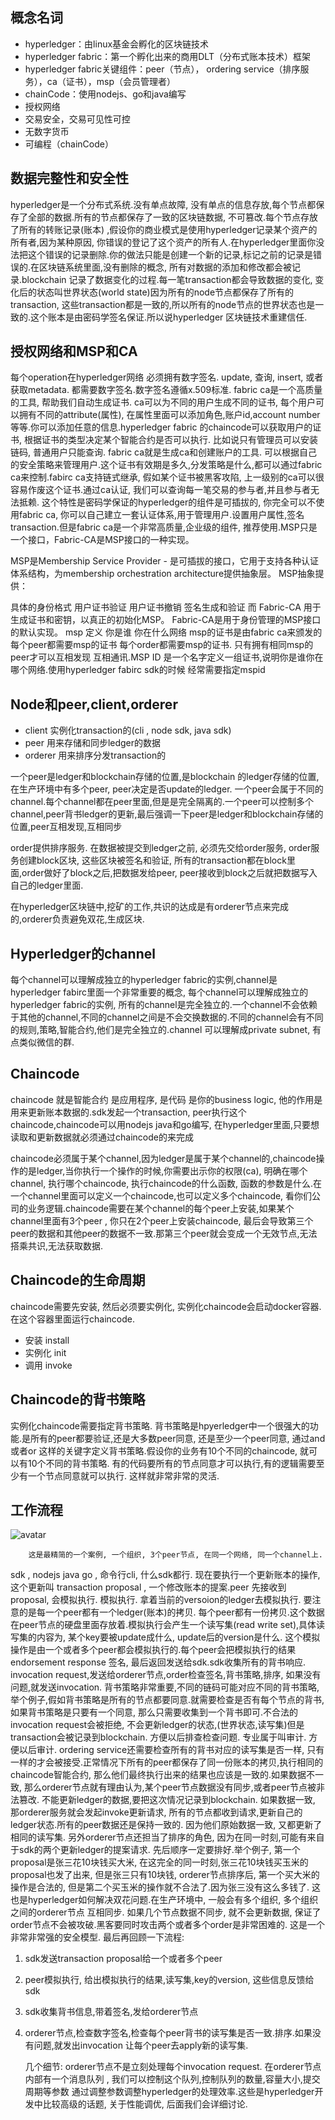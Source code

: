 ## 概念名词

- hyperledger：由linux基金会孵化的区块链技术
- hyperledger fabric：第一个孵化出来的商用DLT（分布式账本技术）框架
- hyperledger fabric关键组件：peer（节点）， ordering service（排序服务），ca（证书），msp（会员管理者）
- chainCode：使用nodejs、go和java编写
- 授权网络
- 交易安全，交易可见性可控
- 无数字货币
- 可编程（chainCode）

## 数据完整性和安全性

hyperledger是一个分布式系统.没有单点故障, 没有单点的信息存放,每个节点都保存了全部的数据.所有的节点都保存了一致的区块链数据, 不可篡改.每个节点存放了所有的转账记录(账本) ,假设你的商业模式是使用hyperledger记录某个资产的所有者,因为某种原因, 你错误的登记了这个资产的所有人.在hyperledger里面你没法把这个错误的记录删除.你的做法只能是创建一个新的记录,标记之前的记录是错误的.在区块链系统里面,没有删除的概念, 所有对数据的添加和修改都会被记录.blockchain 记录了数据变化的过程.每一笔transaction都会导致数据的变化, 变化后的状态叫世界状态(world state)因为所有的node节点都保存了所有的transaction, 这些transaction都是一致的,所以所有的node节点的世界状态也是一致的.这个账本是由密码学签名保证.所以说hyperledger 区块链技术重建信任. 

## 授权网络和MSP和CA

每个operation在hyperledger网络 必须拥有数字签名.  update, 查询, insert, 或者获取metadata. 都需要数字签名.数字签名遵循x.509标准.  fabric ca是一个高质量的工具, 帮助我们自动生成证书. ca可以为不同的用户生成不同的证书, 每个用户可以拥有不同的attribute(属性), 在属性里面可以添加角色,账户id,account number等等.你可以添加任意的信息.hyperledger fabric 的chaincode可以获取用户的证书, 根据证书的类型决定某个智能合约是否可以执行.  比如说只有管理员可以安装链码, 普通用户只能查询. fabric ca就是生成ca和创建账户的工具. 可以根据自己的安全策略来管理用户.这个证书有效期是多久,分发策略是什么,都可以通过fabric ca来控制.fabirc ca支持链式继承,   假如某个证书被黑客攻陷, 上一级别的ca可以很容易作废这个证书.通过ca认证, 我们可以查询每一笔交易的参与者,并且参与者无法抵赖. 这个特性是密码学保证的hyperledger的组件是可插拔的, 你完全可以不使用fabric ca, 你可以自己建立一套认证体系,用于管理用户.设置用户属性,签名transaction.但是fabric ca是一个非常高质量,企业级的组件, 推荐使用.MSP只是一个接口，Fabric-CA是MSP接口的一种实现。

MSP是Membership Service Provider - 是可插拔的接口，它用于支持各种认证体系结构，为membership orchestration architecture提供抽象层。 MSP抽象提供：

具体的身份格式
用户证书验证
用户证书撤销
签名生成和验证
而 Fabric-CA 用于生成证书和密钥，以真正的初始化MSP。 Fabric-CA是用于身份管理的MSP接口的默认实现。
msp 定义
你是谁
你在什么网络
msp的证书是由fabric ca来颁发的
每个peer都需要msp的证书
每个order都需要msp的证书.
只有拥有相同msp的 peer才可以互相发现 互相通讯.MSP ID 是一个名字定义一组证书,说明你是谁你在哪个网络.使用hyperledger fabirc sdk的时候 经常需要指定mspid 

## Node和peer,client,orderer

- client 实例化transaction的(cli , node sdk, java sdk)
- peer 用来存储和同步ledger的数据
- orderer 用来排序分发transaction的

一个peer是ledger和blockchain存储的位置,是blockchain 的ledger存储的位置, 在生产环境中有多个peer, peer决定是否update的ledger.  一个peer会属于不同的channel.每个channel都在peer里面,但是是完全隔离的.一个peer可以控制多个channel,peer背书ledger的更新,最后强调一下peer是ledger和blockchain存储的位置,peer互相发现,互相同步

order提供排序服务. 在数据被提交到ledger之前, 必须先交给order服务, order服务创建block区块, 这些区块被签名和验证, 所有的transaction都在block里面,order做好了block之后,把数据发给peer, peer接收到block之后就把数据写入自己的ledger里面.

在hyperledger区块链中,挖矿的工作,共识的达成是有orderer节点来完成的,orderer负责避免双花,生成区块.

## Hyperledger的channel

每个channel可以理解成独立的hyperledger fabric的实例,channel是hyperledger fabirc里面一个非常重要的概念, 每个channel可以理解成独立的hyperledger fabric的实例, 所有的channel是完全独立的.一个channel不会依赖于其他的channel,不同的channel之间是不会交换数据的.不同的channel会有不同的规则,策略,智能合约,他们是完全独立的.channel 可以理解成private subnet, 有点类似微信的群.

## Chaincode

chaincode 就是智能合约  是应用程序,  是代码  是你的business logic, 他的作用是用来更新账本数据的.sdk发起一个transaction,  peer执行这个chaincode,chaincode可以用nodejs java和go编写, 在hyperledger里面,只要想读取和更新数据就必须通过chaincode的来完成

chaincode必须属于某个channel,因为ledger是属于某个channel的,chaincode操作的是ledger,当你执行一个操作的时候,你需要出示你的权限(ca), 明确在哪个channel, 执行哪个chaincode, 执行chaincode的什么函数, 函数的参数是什么.在一个channel里面可以定义一个chaincode,也可以定义多个chaincode, 看你们公司的业务逻辑.chaincode需要在某个channel的每个peer上安装,如果某个channel里面有3个peer , 你只在2个peer上安装chaincode, 最后会导致第三个peer的数据和其他peer的数据不一致.那第三个peer就会变成一个无效节点,无法搭乘共识,无法获取数据.

## Chaincode的生命周期

chaincode需要先安装, 然后必须要实例化,  实例化chaincode会启动docker容器. 在这个容器里面运行chaincode.

- 安装 install
- 实例化 init
- 调用 invoke

## Chaincode的背书策略

实例化chaincode需要指定背书策略. 背书策略是hpyerledger中一个很强大的功能.是所有的peer都要验证,还是大多数peer同意, 还是至少一个peer同意,  通过and或者or 这样的关键字定义背书策略.假设你的业务有10个不同的chaincode, 就可以有10个不同的背书策略. 有的代码要所有的节点同意才可以执行,有的逻辑需要至少有一个节点同意就可以执行.  这样就非常非常的灵活. 

## 工作流程

![avatar](https://upload-images.jianshu.io/upload_images/13765375-3d700b5f77b0b0d1.jpg)

		这是最精简的一个案例, 一个组织, 3个peer节点, 在同一个网络, 同一个channel上.
sdk ,  nodejs java go , 命令行cli, 什么sdk都行. 
		现在要执行一个更新账本的操作, 这个更新叫 transaction proposal , 一个修改账本的提案.peer 先接收到 proposal, 会模拟执行. 模拟执行.  拿着当前的versoion的ledger去模拟执行. 要注意的是每一个peer都有一个ledger(账本)的拷贝. 每个peer都有一份拷贝.这个数据在peer节点的硬盘里面存放着.模拟执行会产生一个读写集(read write set),具体读写集的内容为, 某个key要被update成什么, update后的version是什么. 这个模拟操作是由一个或者多个peer都会模拟执行的.每个peer会把模拟执行的结果 endorsement response 签名, 最后返回发送给sdk.sdk收集所有的背书响应.  invocation request,发送给orderer节点,order检查签名,背书策略,排序, 如果没有问题,就发送invocation.
		背书策略非常重要,不同的链码可能对应不同的背书策略, 举个例子,假如背书策略是所有的节点都要同意.就需要检查是否有每个节点的背书, 如果背书策略是只要有一个同意, 那么只需要收集到一个背书即可.不合法的invocation request会被拒绝, 不会更新ledger的状态,(世界状态,读写集)但是transaction会被记录到blockchain.  方便以后排查检查问题. 专业属于叫审计. 方便以后审计.
		ordering service还需要检查所有的背书对应的读写集是否一样, 只有一样的才会被接受.正常情况下所有的peer都保存了同一份账本的拷贝,执行相同的chaincode智能合约, 那么他们最终执行出来的结果也应该是一致的.如果数据不一致, 那么orderer节点就有理由认为,某个peer节点数据没有同步,或者peer节点被非法篡改. 不能更新ledger的数据,要把这次情况记录到blockchain. 如果数据一致, 那orderer服务就会发起invoke更新请求,  所有的节点都收到请求,更新自己的ledger状态.所有的peer数据还是保持一致的. 因为他们原始数据一致, 又都更新了相同的读写集.
		另外orderer节点还担当了排序的角色, 因为在同一时刻,可能有来自于sdk的两个更新ledger的提案请求. 
先后顺序一定要排好.举个例子, 第一个proposal是张三花10块钱买大米, 在这完全的同一时刻,张三花10块钱买玉米的proposal也发了出来, 但是张三只有10块钱, orderer节点排序后, 第一个买大米的操作是合法的, 但是第二个买玉米的操作就不合法了.因为张三没有这么多钱了.  这也是hyperledger如何解决双花问题.在生产环境中, 一般会有多个组织, 多个组织之间的orderer节点 互相同步. 如果几个节点数据不同步, 就不会更新数据,  保证了order节点不会被攻破.黑客要同时攻击两个或者多个order是非常困难的. 这是一个非常非常强的安全模型. 
最后再回顾一下流程:

1. sdk发送transaction proposal给一个或者多个peer

2. peer模拟执行, 给出模拟执行的结果,读写集,key的version, 这些信息反馈给sdk

3. sdk收集背书信息,带着签名,发给orderer节点

4. orderer节点,检查数字签名,检查每个peer背书的读写集是否一致.排序.如果没有问题,就发出invocation 让每个peer去apply新的读写集.
  
   几个细节:
   orderer节点不是立刻处理每个invocation request.
   在orderer节点内部有一个消息队列 , 我们可以控制这个队列,控制队列的数量,容量大小,提交周期等参数
   通过调整参数调整hyperledger的处理效率.这些是hyperledger开发中比较高级的话题,
   关于性能调优, 后面我们会详细讨论.